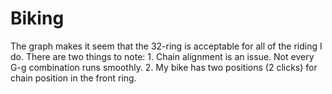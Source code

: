 # Biking

The graph makes it seem that the 32-ring is acceptable for all of the riding I do. There are two things to note: 1. Chain alignment is an issue. Not every G-g combination runs smoothly. 2. My bike has two positions (2 clicks) for chain position in the front ring.